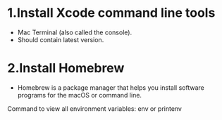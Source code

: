 # 1.Install Xcode command line tools
- Mac Terminal (also called the console).
- Should contain latest version.

# 2.Install Homebrew
- Homebrew is a package manager that helps you install software programs for the macOS or command line.

Command to view all environment variables: env or printenv